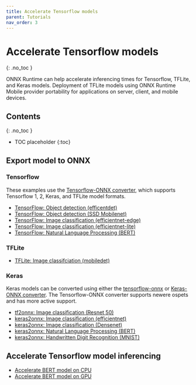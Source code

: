 ```yaml
---
title: Accelerate Tensorflow models
parent: Tutorials
nav_order: 3
---
```

# Accelerate Tensorflow models
{: .no_toc }

ONNX Runtime can help accelerate inferencing times for Tensorflow, TFLite, and Keras models. Deployment of TFLite models using ONNX Runtime Mobile provider portability for applications on server, client, and mobile devices.

## Contents
{: .no_toc }

* TOC placeholder
{:toc}

## Export model to ONNX

### Tensorflow

These examples use the [Tensorflow-ONNX converter](https://github.com/onnx/tensorflow-onnx), which supports Tensorflow 1, 2, Keras, and TFLite model formats.

* [TensorFlow: Object detection (efficentdet)](https://github.com/onnx/tensorflow-onnx/blob/master/tutorials/efficientdet.ipynb)
* [TensorFlow: Object detection (SSD Mobilenet)](https://github.com/onnx/tensorflow-onnx/blob/master/tutorials/ConvertingSSDMobilenetToONNX.ipynb)
* [TensorFlow: Image classification (efficientnet-edge)](https://github.com/onnx/tensorflow-onnx/blob/master/tutorials/efficientnet-edge.ipynb)
* [TensorFlow: Image classification (efficientnet-lite)](https://github.com/onnx/tensorflow-onnx/blob/master/tutorials/efficientnet-lite.ipynb)
* [TensorFlow: Natural Language Processing (BERT)](https://github.com/onnx/tensorflow-onnx/blob/master/tutorials/BertTutorial.ipynb)

### TFLite
* [TFLite: Image classifciation (mobiledet)](https://github.com/onnx/tensorflow-onnx/blob/master/tutorials/mobiledet-tflite.ipynb)
### Keras
Keras models can be converted using either the [tensorflow-onnx](https://github.com/onnx/tensorflow-onnx) or [Keras-ONNX converter](https://github.com/onnx/keras-onnx). The Tensorflow-ONNX converter supports newere ospets and has more active support. 
* [tf2onnx: Image classification (Resnet 50)](https://github.com/onnx/tensorflow-onnx/blob/master/tutorials/keras-resnet50.ipynb)
* [keras2onnx: Image classification (efficientnet)](https://github.com/onnx/keras-onnx/blob/master/tutorial/TensorFlow_Keras_EfficientNet.ipynb)
* [keras2onnx: Image classification (Densenet)](https://www.onnxruntime.ai/python/auto_examples/plot_dl_keras.html#sphx-glr-auto-examples-plot-dl-keras-py)
* [keras2onnx: Natural Language Processing (BERT)](https://github.com/microsoft/onnxruntime/tree/master/onnxruntime/python/tools/transformers/notebooks/Tensorflow_Keras_Bert-Squad_OnnxRuntime_CPU.ipynb)
* [keras2onnx: Handwritten Digit Recognition (MNIST)](https://github.com/onnx/keras-onnx/blob/master/tutorial/TensorFlow_Keras_MNIST.ipynb)



## Accelerate Tensorflow model inferencing
* [Accelerate BERT model on CPU](https://github.com/microsoft/onnxruntime/blob/master/onnxruntime/python/tools/transformers/notebooks/PyTorch_Bert-Squad_OnnxRuntime_CPU.ipynb)
* [Accelerate BERT model on GPU](https://github.com/microsoft/onnxruntime/blob/master/onnxruntime/python/tools/transformers/notebooks/PyTorch_Bert-Squad_OnnxRuntime_GPU.ipynb)